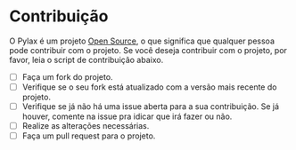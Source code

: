 # Contribuição
O Pylax é um projeto [Open Source](https://pt.wikipedia.org/wiki/C%C3%B3digo_aberto), o que significa que qualquer pessoa pode contribuir com o projeto. Se você deseja contribuir com o projeto, por favor, leia o script de contribuição abaixo.

- [ ] Faça um fork do projeto.
- [ ] Verifique se o seu fork está atualizado com a versão mais recente do projeto.
- [ ] Verifique se já não há uma issue aberta para a sua contribuição. Se já houver, comente na issue pra idicar que irá fazer ou não.
- [ ] Realize as alterações necessárias.
- [ ] Faça um pull request para o projeto.
